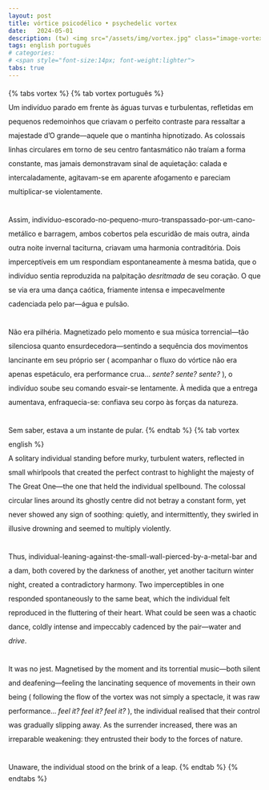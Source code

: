 ```yaml
---
layout: post
title: vórtice psicodélico • psychedelic vortex
date:   2024-05-01
description: (tw) <img src="/assets/img/vortex.jpg" class="image-vortex"> #&ensp;
tags: english português
# categories:
# <span style="font-size:14px; font-weight:lighter">
tabs: true
---
```


{% tabs vortex %}
{% tab vortex português %} <span style = "font-size: 14px; line-height: 200%; letter-spacing: -0.009em;"> <br> Um indivíduo parado em frente às águas turvas e turbulentas, refletidas em pequenos redemoinhos que criavam o perfeito contraste para ressaltar a majestade d’O grande—aquele que o mantinha hipnotizado. As colossais linhas circulares em torno de seu centro fantasmático não traíam a forma constante, mas jamais demonstravam sinal de aquietação: calada e intercaladamente, agitavam-se em aparente afogamento e pareciam multiplicar-se violentamente. <br><br> Assim, indivíduo-escorado-no-pequeno-muro-transpassado-por-um-cano-metálico e barragem, ambos cobertos pela escuridão de mais outra, ainda outra noite invernal taciturna, criavam uma harmonia contraditória. Dois imperceptíveis em um respondiam espontaneamente à mesma batida, que o indivíduo sentia reproduzida na palpitação <i>desritmada</i> de seu coração. O que se via era uma dança caótica, friamente intensa e impecavelmente cadenciada pelo par—água e pulsão. <br><br> Não era pilhéria. Magnetizado pelo momento e sua música torrencial—tão silenciosa quanto ensurdecedora—sentindo a sequência dos movimentos lancinante em seu próprio ser ( acompanhar o fluxo do vórtice não era apenas espetáculo, era performance crua... <i>sente? sente? sente?</i> ), o indivíduo soube seu comando esvair-se lentamente. À medida que a entrega aumentava, enfraquecia-se: confiava seu corpo às forças da natureza. <br><br> Sem saber, estava a um instante de pular. </span>
{% endtab %}
{% tab vortex english %} <span style = "font-size: 14px; line-height: 200%; letter-spacing: -0.009em;"> <br> A solitary individual standing before murky, turbulent waters, reflected in small whirlpools that created the perfect contrast to highlight the majesty of The Great One—the one that held the individual spellbound. The colossal circular lines around its ghostly centre did not betray a constant form, yet never showed any sign of soothing: quietly, and intermittently, they swirled in illusive drowning and seemed to multiply violently. <br><br> Thus, individual-leaning-against-the-small-wall-pierced-by-a-metal-bar and a dam, both covered by the darkness of another, yet another taciturn winter night, created a contradictory harmony. Two imperceptibles in one responded spontaneously to the same beat, which the individual felt reproduced in the fluttering of their heart. What could be seen was a chaotic dance, coldly intense and impeccably cadenced by the pair—water and <i>drive</i>. <br><br> It was no jest. Magnetised by the moment and its torrential music—both silent and deafening—feeling the lancinating sequence of movements in their own being ( following the flow of the vortex was not simply a spectacle, it was raw performance... <i>feel it? feel it? feel it?</i> ), the individual realised that their control was gradually slipping away. As the surrender increased, there was an irreparable weakening: they entrusted their body to the forces of nature. <br><br> Unaware, the individual stood on the brink of a leap. </span>
{% endtab %}
{% endtabs %}
